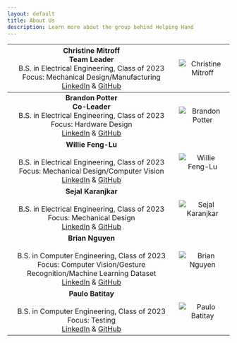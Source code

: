 ```yaml
---
layout: default
title: About Us
description: Learn more about the group behind Helping Hand
---
```

|<span style="font-weight:normal">**Christine Mitroff** <br/> **Team Leader** <br/> B.S. in Electrical Engineering, Class of 2023 <br/> Focus: Mechanical Design/Manufacturing  <br/> [LinkedIn](https://www.linkedin.com/in/christine-mitroff/) & [GitHub](https://github.com)</span>|<span style="font-weight:normal">![Christine Mitroff]({{site.baseurl}}/assets/css/Christine.jpg) </span> |
|:---------------------------------------------------------------------------------------------------------------------------------------------:|:---------------------------------------------------:|
|**Brandon Potter** <br/> **Co-Leader** <br/> B.S. in Electrical Engineering, Class of 2023 <br/> Focus: Hardware Design <br/> [LinkedIn](https://linkedIn.com)  & [GitHub](https://github.com) | ![Brandon Potter]({{site.baseurl}}/assets/css/Brandon.png) |
|**Willie Feng-Lu** <br/>                 <br/> B.S. in Electrical Engineering, Class of 2023 <br/> Focus: Mechanical Design/Computer Vision <br/> [LinkedIn](https://www.linkedin.com/in/williefl/)  & [GitHub](https://github.com) | ![Willie Feng-Lu]({{site.baseurl}}/assets/css/Willie.jpg) |
|**Sejal Karanjkar** <br/>                 <br/> B.S. in Electrical Engineering, Class of 2023 <br/> Focus: Mechanical Design <br/> [LinkedIn](https://www.linkedin.com/in/sejal-karanjkar/)  & [GitHub](https://github.com) | ![Sejal Karanjkar]({{site.baseurl}}/assets/css/Sejal.jpg) |
|**Brian Nguyen** <br/>                 <br/> B.S. in Computer Engineering, Class of 2023 <br/> Focus: Computer Vision/Gesture Recognition/Machine Learning Dataset <br/> [LinkedIn](https://linkedin.com/in/briandynguyen/)  & [GitHub](https://github.com/Kurazhi) | ![Brian Nguyen]({{site.baseurl}}/assets/css/Brian.jpg) |
|**Paulo Batitay** <br/>                 <br/> B.S. in Computer Engineering, Class of 2023 <br/> Focus: Testing  <br/> [LinkedIn](https://www.linkedin.com/in/paulo-batitay-596a3718b/)  & [GitHub](https://github.com) | ![Paulo Batitay]({{site.baseurl}}/assets/css/Paulo.jpg) |
